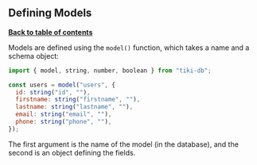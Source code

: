 ## Defining Models

**[Back to table of contents](../index.md)**

Models are defined using the `model()` function, which takes a name and a schema object:

```javascript
import { model, string, number, boolean } from "tiki-db";

const users = model("users", {
  id: string("id", ""),
  firstname: string("firstname", ""),
  lastname: string("lastname", ""),
  email: string("email", ""),
  phone: string("phone", ""),
});
```

The first argument is the name of the model (in the database), and the second is an object defining the fields.